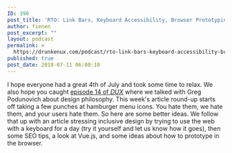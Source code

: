```yaml
---
ID: 390
post_title: 'RTO: Link Bars, Keyboard Accessibility, Browser Prototyping&#8230;'
author: fienen
post_excerpt: ""
layout: podcast
permalink: >
  https://drunkenux.com/podcast/rto-link-bars-keyboard-accessibility-browser-prototyping/
published: true
post_date: 2018-07-11 06:00:10
---
```

I hope everyone had a great 4th of July and took some time to relax. We also hope you caught <a href="https://drunkenux.com/podcast/14-i-got-my-design-philosophy-and-i-trust-it-like-the-ground/">episode 14 of <em>DUX</em></a> where we talked with Greg Podunovich about design philosophy. This week's article round-up starts off taking a few punches at hamburger menu icons. You hate them, we hate them, and your users hate them. So here are some better ideas. We follow that up with an article stressing inclusive design by trying to use the web with a keyboard for a day (try it yourself and let us know how it goes), then some SEO tips, a look at Vue.js, and some ideas about how to prototype in the browser.